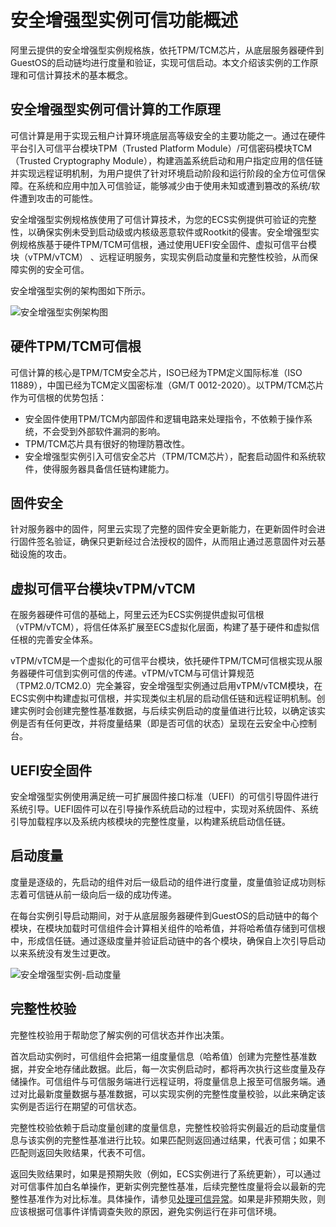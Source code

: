 # 安全增强型实例可信功能概述

阿里云提供的安全增强型实例规格族，依托TPM/TCM芯片，从底层服务器硬件到GuestOS的启动链均进行度量和验证，实现可信启动。本文介绍该实例的工作原理和可信计算技术的基本概念。

## 安全增强型实例可信计算的工作原理

可信计算是用于实现云租户计算环境底层高等级安全的主要功能之一。通过在硬件平台引入可信平台模块TPM（Trusted Platform Module）/可信密码模块TCM（Trusted Cryptography Module），构建涵盖系统启动和用户指定应用的信任链并实现远程证明机制，为用户提供了针对环境启动阶段和运行阶段的全方位可信保障。在系统和应用中加入可信验证，能够减少由于使用未知或遭到篡改的系统/软件遭到攻击的可能性。

安全增强型实例规格族使用了可信计算技术，为您的ECS实例提供可验证的完整性，以确保实例未受到启动级或内核级恶意软件或Rootkit的侵害。安全增强型实例规格族基于硬件TPM/TCM可信根，通过使用UEFI安全固件、虚拟可信平台模块（vTPM/vTCM） 、远程证明服务，实现实例启动度量和完整性校验，从而保障实例的安全可信。

安全增强型实例的架构图如下所示。

![安全增强型实例架构图 ](https://static-aliyun-doc.oss-accelerate.aliyuncs.com/assets/img/zh-CN/8240471161/p231701.png)

## 硬件TPM/TCM可信根

可信计算的核心是TPM/TCM安全芯片，ISO已经为TPM定义国际标准（ISO 11889），中国已经为TCM定义国密标准（GM/T 0012-2020）。以TPM/TCM芯片作为可信根的优势包括：

-   安全固件使用TPM/TCM内部固件和逻辑电路来处理指令，不依赖于操作系统，不会受到外部软件漏洞的影响。
-   TPM/TCM芯片具有很好的物理防篡改性。
-   安全增强型实例引入可信安全芯片（TPM/TCM芯片），配套启动固件和系统软件，使得服务器具备信任链构建能力。

## 固件安全

针对服务器中的固件，阿里云实现了完整的固件安全更新能力，在更新固件时会进行固件签名验证，确保只更新经过合法授权的固件，从而阻止通过恶意固件对云基础设施的攻击。

## 虚拟可信平台模块vTPM/vTCM

在服务器硬件可信的基础上，阿里云还为ECS实例提供虚拟可信根（vTPM/vTCM），将信任体系扩展至ECS虚拟化层面，构建了基于硬件和虚拟信任根的完善安全体系。

vTPM/vTCM是一个虚拟化的可信平台模块，依托硬件TPM/TCM可信根实现从服务器硬件可信到实例可信的传递。vTPM/vTCM与可信计算规范（TPM2.0/TCM2.0）完全兼容，安全增强型实例通过启用vTPM/vTCM模块，在ECS实例中构建虚拟可信根，并实现类似主机层的启动信任链和远程证明机制。创建实例时会创建完整性基准数据，与后续实例启动的度量值进行比较，以确定该实例是否有任何更改，并将度量结果（即是否可信的状态）呈现在云安全中心控制台。

## UEFI安全固件

安全增强型实例使用满足统一可扩展固件接口标准（UEFI）的可信引导固件进行系统引导。UEFI固件可以在引导操作系统启动的过程中，实现对系统固件、系统引导加载程序以及系统内核模块的完整性度量，以构建系统启动信任链。

## 启动度量

度量是逐级的，先启动的组件对后一级启动的组件进行度量，度量值验证成功则标志着可信链从前一级向后一级的成功传递。

在每台实例引导启动期间，对于从底层服务器硬件到GuestOS的启动链中的每个模块，在模块加载时可信组件会计算相关组件的哈希值，并将哈希值存储到可信根中，形成信任链。通过逐级度量并验证启动链中的各个模块，确保自上次引导启动以来系统没有发生过更改。

![安全增强型实例-启动度量](https://static-aliyun-doc.oss-accelerate.aliyuncs.com/assets/img/zh-CN/6892941161/p231702.png)

## 完整性校验

完整性校验用于帮助您了解实例的可信状态并作出决策。

首次启动实例时，可信组件会把第一组度量信息（哈希值）创建为完整性基准数据，并安全地存储此数据。此后，每一次实例启动时，都将再次执行这些度量及存储操作。可信组件与可信服务端进行远程证明，将度量信息上报至可信服务端。通过对比最新度量数据与基准数据，可以实现实例的完整性度量校验，以此来确定该实例是否运行在期望的可信状态。

完整性校验依赖于启动度量创建的度量信息，完整性校验将实例最近的启动度量信息与该实例的完整性基准进行比较。如果匹配则返回通过结果，代表可信；如果不匹配则返回失败结果，代表不可信。

返回失败结果时，如果是预期失败（例如，ECS实例进行了系统更新），可以通过对可信事件加白名单操作，更新实例完整性基准，后续完整性度量将会以最新的完整性基准作为对比标准。具体操作，请参见[处理可信异常](/cn.zh-CN/实例/选择实例规格/安全增强型/使用安全增强型实例可信功能.md)。如果是非预期失败，则应该根据可信事件详情调查失败的原因，避免实例运行在非可信环境。

